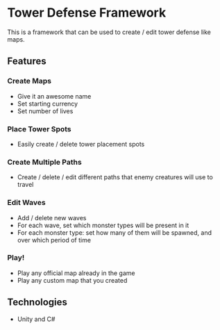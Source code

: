 # Tower Defense Framework

This is a framework that can be used to create / edit tower defense like maps.

## Features

### Create Maps
* Give it an awesome name
* Set starting currency
* Set number of lives

### Place Tower Spots
* Easily create / delete tower placement spots

### Create Multiple Paths
* Create / delete / edit different paths that enemy creatures will use to travel

### Edit Waves
* Add / delete new waves
* For each wave, set which monster types will be present in it
* For each monster type: set how many of them will be spawned, and over which period of time

### Play!
* Play any official map already in the game
* Play any custom map that you created

## Technologies

* Unity and C#
